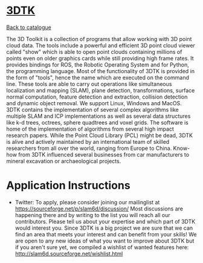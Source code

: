 
# [3DTK](http://threedtk.de)

[Back to catalogue](../README.md#3dtk)

The 3D Toolkit is a collection of programs that allow working with 3D point cloud data. The tools include a powerful and efficient 3D point cloud viewer called "show" which is able to open point clouds containing millions of points even on older graphics cards while still providing high frame rates. It provides bindings for ROS, the Robotic Operating System and for Python, the programming language. Most of the functionality of 3DTK is provided in the form of "tools", hence the name which are executed on the command line. These tools are able to carry out operations like simultaneous localization and mapping (SLAM), plane detection, transformations, surface normal computation, feature detection and extraction, collision detection and dynamic object removal. We support Linux, Windows and MacOS. 3DTK contains the implementation of several complex algorithms like multiple SLAM and ICP implementations as well as several data structures like k-d trees, octrees, sphere quadtrees and voxel grids. The software is home of the implementation of algorithms from several high impact research papers. While the Point Cloud Library (PCL) might be dead, 3DTK is alive and actively maintained by an international team of skilled researchers from all over the world, ranging from Europe to China. Know-how from 3DTK influenced several businesses from car manufacturers to mineral excavation or archaeological projects.

# Application Instructions

* Twitter: To apply, please consider joining our mailinglist at https://sourceforge.net/p/slam6d/discussion/ Most discussions are happening there and by writing to the list you will reach all our contributors. Please tell us about your expertise and which part of 3DTK would interest you. Since 3DTK is a big project we are sure that we can find an area that meets your interest and can benefit from your skills! We are open to any new ideas of what you want to improve about 3DTK but if you aren't sure yet, we compiled a wishlist of wanted features here: http://slam6d.sourceforge.net/wishlist.html